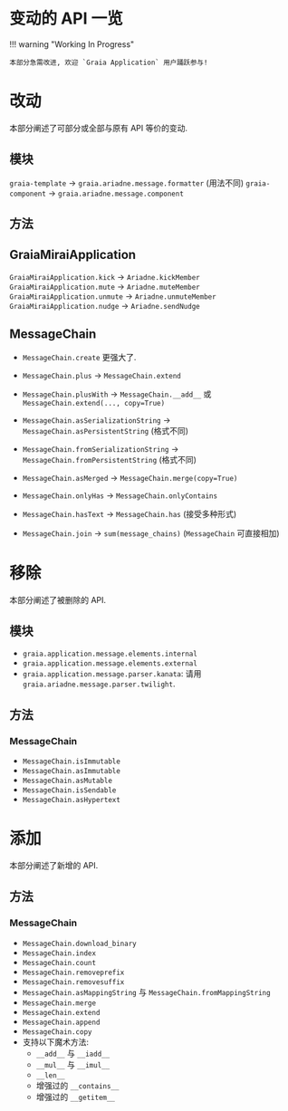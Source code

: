 # 变动的 API 一览

!!! warning "Working In Progress"

    本部分急需改进, 欢迎 `Graia Application` 用户踊跃参与!

# 改动

本部分阐述了可部分或全部与原有 API 等价的变动.

## 模块

`graia-template` -> `graia.ariadne.message.formatter` (用法不同)
`graia-component` -> `graia.ariadne.message.component`

## 方法

## GraiaMiraiApplication

`GraiaMiraiApplication.kick` -> `Ariadne.kickMember`
`GraiaMiraiApplication.mute` -> `Ariadne.muteMember`
`GraiaMiraiApplication.unmute` -> `Ariadne.unmuteMember`
`GraiaMiraiApplication.nudge` -> `Ariadne.sendNudge`

## MessageChain

-   `MessageChain.create` 更强大了.

-   `MessageChain.plus` -> `MessageChain.extend`
-   `MessageChain.plusWith` -> `MessageChain.__add__` 或 `MessageChain.extend(..., copy=True)`
-   `MessageChain.asSerializationString` -> `MessageChain.asPersistentString` (格式不同)
-   `MessageChain.fromSerializationString` -> `MessageChain.fromPersistentString` (格式不同)
-   `MessageChain.asMerged` -> `MessageChain.merge(copy=True)`
-   `MessageChain.onlyHas` -> `MessageChain.onlyContains`
-   `MessageChain.hasText` -> `MessageChain.has` (接受多种形式)
-   `MessageChain.join` -> `sum(message_chains)` (`MessageChain` 可直接相加)

# 移除

本部分阐述了被删除的 API.

## 模块

-   `graia.application.message.elements.internal`
-   `graia.application.message.elements.external`
-   `graia.application.message.parser.kanata`: 请用 `graia.ariadne.message.parser.twilight`.

## 方法

### MessageChain

-   `MessageChain.isImmutable`
-   `MessageChain.asImmutable`
-   `MessageChain.asMutable`
-   `MessageChain.isSendable`
-   `MessageChain.asHypertext`

# 添加

本部分阐述了新增的 API.

## 方法

### MessageChain

-   `MessageChain.download_binary`
-   `MessageChain.index`
-   `MessageChain.count`
-   `MessageChain.removeprefix`
-   `MessageChain.removesuffix`
-   `MessageChain.asMappingString` 与 `MessageChain.fromMappingString`
-   `MessageChain.merge`
-   `MessageChain.extend`
-   `MessageChain.append`
-   `MessageChain.copy`
-   支持以下魔术方法:
    -   `__add__` 与 `__iadd__`
    -   `__mul__` 与 `__imul__`
    -   `__len__`
    -   增强过的 `__contains__`
    -   增强过的 `__getitem__`
